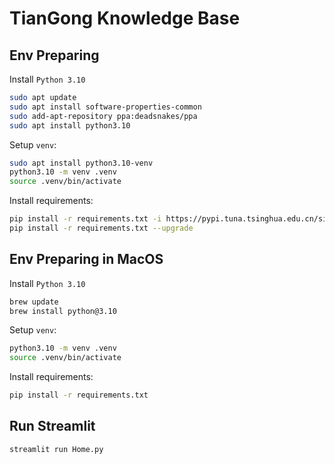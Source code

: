 
# TianGong Knowledge Base

## Env Preparing

Install `Python 3.10`

```bash
sudo apt update
sudo apt install software-properties-common
sudo add-apt-repository ppa:deadsnakes/ppa
sudo apt install python3.10
```

Setup `venv`:

```bash
sudo apt install python3.10-venv
python3.10 -m venv .venv
source .venv/bin/activate
```

Install requirements:

```bash
pip install -r requirements.txt -i https://pypi.tuna.tsinghua.edu.cn/simple
pip install -r requirements.txt --upgrade
```

## Env Preparing in MacOS

Install `Python 3.10`

```bash
brew update
brew install python@3.10
```

Setup `venv`:

```bash
python3.10 -m venv .venv
source .venv/bin/activate
```

Install requirements:

```bash
pip install -r requirements.txt
```

## Run Streamlit

```bash
streamlit run Home.py
```
